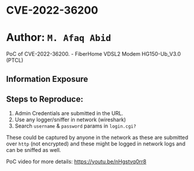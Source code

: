 # CVE-2022-36200

# Author: ``M. Afaq Abid``

PoC of CVE-2022-36200. - FiberHome VDSL2 Modem HG150-Ub_V3.0 (PTCL)

## Information Exposure

## Steps to Reproduce:

1. Admin Credentials are submitted in the URL.
2. Use any logger/sniffer in network (wireshark)
3. Search `username` & `password` params in `login.cgi?`

These could be captured by anyone in the network as these are submitted over `http` (not encrypted) and these might be logged in network logs and can be sniffed as well.

PoC video for more details: https://youtu.be/nHgstvq0rr8

